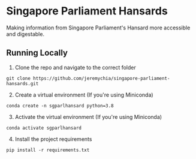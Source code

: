 # Singapore Parliament Hansards
Making information from Singapore Parliament's Hansard more accessible and digestable.



## Running Locally
1. Clone the repo and navigate to the correct folder

  ```
  git clone https://github.com/jeremychia/singapore-parliament-hansards.git

  ```

2. Create a virtual environment
(If you're using Miniconda)

  ```
  conda create -n sgparlhansard python=3.8
  ```

3. Activate the virtual environment
(If you're using Miniconda)

  ```
  conda activate sgparlhansard
  ```

4. Install the project requirements

  ```
  pip install -r requirements.txt
  ```
